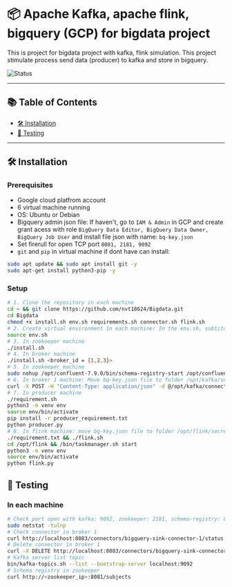 # 📦 Apache Kafka, apache flink, bigquery (GCP) for bigdata project

This is project for bigdata project with kafka, flink simulation. This project stimulate process send data (producer) to kafka and store in bigquery.

![Status](https://img.shields.io/badge/status-active-success)

---

## 📚 Table of Contents

- [🛠️ Installation](#️-installation)
- [🧪 Testing](#-testing)


---

## 🛠️ Installation

### Prerequisites

- Google cloud platfrom account
- 6 virtual machine running
- OS: Ubuntu or Debian
- Bigquery admin json file: If haven't, go to `IAM & Admin` in GCP and create grant acess with role `BigQuery Data Editor, BigQuery Data Owner, BigQuery Job User` and install file json with name: `bq-key.json`
- Set firerull for open TCP port `8081, 2181, 9092`
- `git` and `pip` in virtual machine if dont have can install: 
```bash
sudo apt update && sudo apt install git -y
sudo apt-get install python3-pip -y
```
### Setup

```bash
# 1. Clone the repository in each machine
cd ~ && git clone https://github.com/nvt18624/Bigdata.git
cd Bigdata
chmod +x install.sh env.sh requirements.sh connector.sh flink.sh
# 2. Create virtual environment in each machine: In the env.sh, subtitute variables: ip public, project id, dataset ...
source env.sh
# 3. In zookeeper machine 
./install.sh
# 4. In broker machine
./install.sh <broker_id = {1,2,3}>
# 5. In zookeeper machine 
sudo nohup /opt/confluent-7.9.0/bin/schema-registry-start /opt/confluent-7.9.0/etc/schema-registry/schema-registry.properties > /tmp/schema-registry.log 2>&1 &
# 6. In broker 1 machine: Move bq-key.json file to folder /opt/kafka/secrets
curl -X POST -H "Content-Type: application/json" -d @/opt/kafka/connector-config/connect-config.json http://localhost:8083/connectors
# 7. In producer machine
./requirement.sh
python3 -m venv env
source env/bin/activate
pip install -r producer_requirement.txt
python producer.py
# 8. In flink machine: move bq-key.json file to folder /opt/flink/secrets
./requirement.txt && ./flink.sh 
cd /opt/flink && /bin/taskmanager.sh start
python3 -m venv env
source env/bin/activate
python flink.py
```
## 🧪 Testing
### In each machine
``` bash
# Check port open with kafka: 9092, zookeeper: 2181, schema-registry: 8081, flink: 8081
sudo netstat -tulnp 
# Check connector in broker 1 
curl http://localhost:8083/connectors/bigquery-sink-connector-1/status
# Delete connector in broker 1
curl -X DELETE http://localhost:8083/connectors/bigquery-sink-connector-1
# Kafka server list topic
bin/kafka-topics.sh --list --bootstrap-server localhost:9092
# Schema registry in zookeeper
curl http://<zookeeper_ip>:8081/subjects

```

